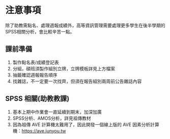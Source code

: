 # 注意事項
除了助教需點名、處理週報成績外，高等資訊管理需要處理更多學生在後半學期的SPSS相關分析，會比較辛苦一點。

## 課前準備
1. 製作點名表/成績登記表  
2. 分組，碩班須製作組別立牌，立牌模板詳見上方檔案
3. 抽籤確認週報報告順序
4. 找雜誌，不一定要一次找齊，但須在報告組別兩周前公告雜誌內容

## SPSS 相關(助教教課)
1. 基本上期中作業會一直延續到期末，加深加廣
2. SPSS分析、AMOS分析，詳見祖傳教材
3. 因為祖傳 AVE 計算機太難用了，因此開發一個線上版的 AVE 因素分析計算機：https://ave.junyou.tw